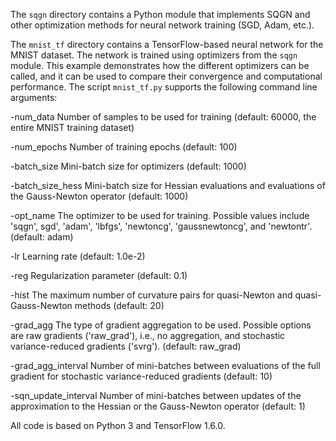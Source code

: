 The `sqgn` directory contains a Python module that implements SQGN and other
optimization methods for neural network training (SGD, Adam, etc.).

The `mnist_tf` directory contains a TensorFlow-based neural network for the
MNIST dataset. The network is trained using optimizers from the `sqgn` module.
This example demonstrates how the different optimizers can be called, and it can
be used to compare their convergence and computational performance. The script
`mnist_tf.py` supports the following command line arguments:

  -num_data
    Number of samples to be used for training
    (default: 60000, the entire MNIST training dataset)

  -num_epochs
    Number of training epochs
    (default: 100)

  -batch_size
    Mini-batch size for optimizers
    (default: 1000)    

  -batch_size_hess
    Mini-batch size for Hessian evaluations and evaluations of the Gauss-Newton
    operator
    (default: 1000)

  -opt_name
    The optimizer to be used for training. Possible values include 'sqgn', sgd',
    'adam', 'lbfgs', 'newtoncg', 'gaussnewtoncg', and 'newtontr'.
    (default: adam)

  -lr
    Learning rate
    (default: 1.0e-2)

  -reg
    Regularization parameter
    (default: 0.1)

  -hist
    The maximum number of curvature pairs for quasi-Newton and
    quasi-Gauss-Newton methods
    (default: 20)

  -grad_agg
    The type of gradient aggregation to be used. Possible options are raw
    gradients ('raw_grad'), i.e., no aggregation, and stochastic
    variance-reduced gradients ('svrg').
    (default: raw_grad)

  -grad_agg_interval
    Number of mini-batches between evaluations of the full gradient for
    stochastic variance-reduced gradients
    (default: 10)

  -sqn_update_interval
    Number of mini-batches between updates of the approximation to the Hessian
    or the Gauss-Newton operator
    (default: 1)

All code is based on Python 3 and TensorFlow 1.6.0.
